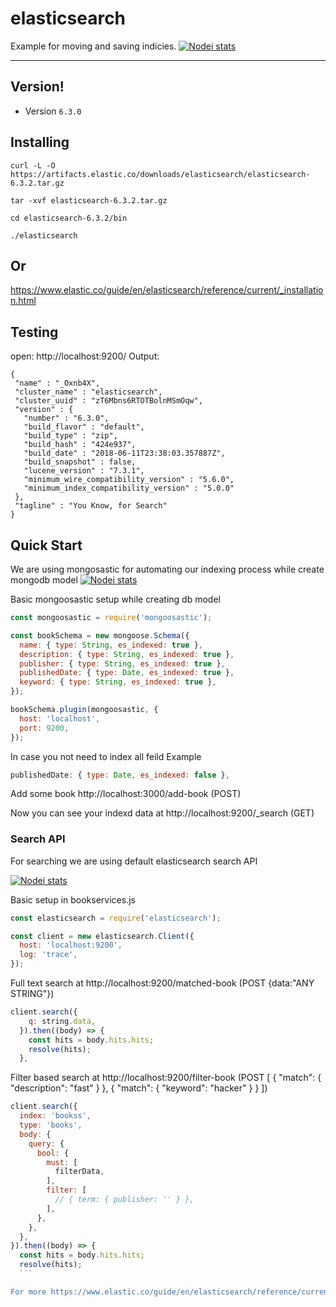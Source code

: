elasticsearch
==================

Example for moving and saving indicies.
[![Nodei stats](https://www.elastic.co/assets/blt244a845f141977c3/elastic-logo.svg?downloads=true)](https://npmjs.org/package/elasticdump)

---
## Version!

- Version `6.3.0`  

## Installing


```
curl -L -O https://artifacts.elastic.co/downloads/elasticsearch/elasticsearch-6.3.2.tar.gz
```
```
tar -xvf elasticsearch-6.3.2.tar.gz
```
```
cd elasticsearch-6.3.2/bin
```
```
./elasticsearch
```
## Or
https://www.elastic.co/guide/en/elasticsearch/reference/current/_installation.html

## Testing

 open:  http://localhost:9200/
 Output: 
 ```
 {
  "name" : "_Oxnb4X",
  "cluster_name" : "elasticsearch",
  "cluster_uuid" : "zT6Mbns6RTOTBolnMSmOqw",
  "version" : {
    "number" : "6.3.0",
    "build_flavor" : "default",
    "build_type" : "zip",
    "build_hash" : "424e937",
    "build_date" : "2018-06-11T23:38:03.357887Z",
    "build_snapshot" : false,
    "lucene_version" : "7.3.1",
    "minimum_wire_compatibility_version" : "5.6.0",
    "minimum_index_compatibility_version" : "5.0.0"
  },
  "tagline" : "You Know, for Search"
}
```

## Quick Start
We are using mongosastic for automating our indexing process while create mongodb model
[![Nodei stats](https://nodei.co/npm/mongoosastic.png?downloads=true)](https://npmjs.org/package/elasticdump)

Basic mongoosastic setup while creating db model
```js
const mongoosastic = require('mongoosastic');

const bookSchema = new mongoose.Schema({
  name: { type: String, es_indexed: true },
  description: { type: String, es_indexed: true },
  publisher: { type: String, es_indexed: true },
  publishedDate: { type: Date, es_indexed: true },
  keyword: { type: String, es_indexed: true },
});

bookSchema.plugin(mongoosastic, {
  host: 'localhost',
  port: 9200,
});
```
In case you not need to index all feild
Example
```js
publishedDate: { type: Date, es_indexed: false },
```
Add some book http://localhost:3000/add-book (POST)

Now you can see your indexd data at http://localhost:9200/_search  (GET)

### Search API
For searching we are using default elasticsearch search API

[![Nodei stats](https://nodei.co/npm/elasticsearch.png?downloads=true)](https://npmjs.org/package/elasticdump)

Basic setup in bookservices.js
```js
const elasticsearch = require('elasticsearch');

const client = new elasticsearch.Client({
  host: 'localhost:9200',
  log: 'trace',
});
```
Full text search at http://localhost:9200/matched-book  (POST  {data:"ANY STRING"})
```js
client.search({
    q: string.data,
  }).then((body) => {
    const hits = body.hits.hits;
    resolve(hits);
  }, 
  ```
  Filter based search at http://localhost:9200/filter-book  (POST [
	{ "match": { "description": "fast" } },
	 { "match": { "keyword": "hacker" } }
	])
  ```js
  client.search({
    index: 'bookss',
    type: 'books',
    body: {
      query: {
        bool: {
          must: [
            filterData,
          ],
          filter: [
            // { term: { publisher: '' } },
          ],
        },
      },
    },
  }).then((body) => {
    const hits = body.hits.hits;
    resolve(hits);
    ```

For more https://www.elastic.co/guide/en/elasticsearch/reference/current/index.html
